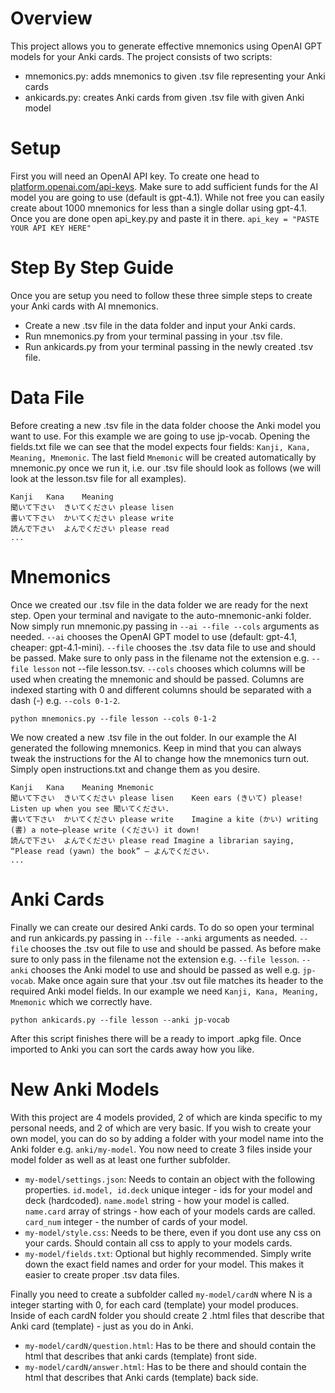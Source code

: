 # Overview
This project allows you to generate effective mnemonics using OpenAI GPT models for your Anki cards. The project consists of two scripts:
* mnemonics.py: adds mnemonics to given .tsv file representing your Anki cards
* ankicards.py: creates Anki cards from given .tsv file with given Anki model

# Setup
First you will need an OpenAI API key. To create one head to [platform.openai.com/api-keys](https://platform.openai.com/api-keys). Make sure to add sufficient funds for the AI model you are going to use (default is gpt-4.1). While not free you can easily create about 1000 mnemonics for less than a single dollar using gpt-4.1. Once you are done open api_key.py and paste it in there. `api_key = "PASTE YOUR API KEY HERE"`

# Step By Step Guide
Once you are setup you need to follow these three simple steps to create your Anki cards with AI mnemonics.
* Create a new .tsv file in the data folder and input your Anki cards.
* Run mnemonics.py from your terminal passing in your .tsv file.
* Run ankicards.py from your terminal passing in the newly created .tsv file.

# Data File
Before creating a new .tsv file in the data folder choose the Anki model you want to use. For this example we are going to use jp-vocab. Opening the fields.txt file we can see that the model expects four fields: `Kanji, Kana, Meaning, Mnemonic`. The last field `Mnemonic` will be created automatically by mnemonic.py once we run it, i.e. our .tsv file should look as follows (we will look at the lesson.tsv file for all examples).
```
Kanji	Kana	Meaning
聞いて下さい	きいてください	please lisen
書いて下さい	かいてください	please write
読んで下さい	よんでください	please read
...
```

# Mnemonics
Once we created our .tsv file in the data folder we are ready for the next step. Open your terminal and navigate to the auto-mnemonic-anki folder. Now simply run mnemonic.py passing in `--ai --file --cols` arguments as needed. `--ai` chooses the OpenAI GPT model to use (default: gpt-4.1, cheaper: gpt-4.1-mini). `--file` chooses the .tsv data file to use and should be passed. Make sure to only pass in the filename not the extension e.g. `--file lesson` not --file lesson.tsv. `--cols` chooses which columns will be used when creating the mnemonic and should be passed. Columns are indexed starting with 0 and different columns should be separated with a dash (-) e.g. `--cols 0-1-2`.
```
python mnemonics.py --file lesson --cols 0-1-2
```
We now created a new .tsv file in the out folder. In our example the AI generated the following mnemonics. Keep in mind that you can always tweak the instructions for the AI to change how the mnemonics turn out. Simply open instructions.txt and change them as you desire.
```
Kanji	Kana	Meaning	Mnemonic
聞いて下さい	きいてください	please lisen	Keen ears (きいて) please! Listen up when you see 聞いてください.
書いて下さい	かいてください	please write	Imagine a kite (かい) writing (書) a note—please write (ください) it down!
読んで下さい	よんでください	please read	Imagine a librarian saying, “Please read (yawn) the book” — よんでください.
...
```

# Anki Cards
Finally we can create our desired Anki cards. To do so open your terminal and run ankicards.py passing in `--file --anki` arguments as needed. `--file` chooses the .tsv out file to use and should be passed. As before make sure to only pass in the filename not the extension e.g. `--file lesson`. `--anki` chooses the Anki model to use and should be passed as well e.g. `jp-vocab`. Make once again sure that your .tsv out file matches its header to the required Anki model fields. In our example we need `Kanji, Kana, Meaning, Mnemonic` which we correctly have.
```
python ankicards.py --file lesson --anki jp-vocab
```
After this script finishes there will be a ready to import .apkg file. Once imported to Anki you can sort the cards away how you like.

# New Anki Models
With this project are 4 models provided, 2 of which are kinda specific to my personal needs, and 2 of which are very basic. If you wish to create your own model, you can do so by adding a folder with your model name into the Anki folder e.g. `anki/my-model`. You now need to create 3 files inside your model folder as well as at least one further subfolder.
* `my-model/settings.json`: Needs to contain an object with the following properties. `id.model, id.deck` unique integer - ids for your model and deck (hardcoded). `name.model` string - how your model is called. `name.card` array of strings - how each of your models cards are called. `card_num` integer - the number of cards of your model.
* `my-model/style.css`: Needs to be there, even if you dont use any css on your cards. Should contain all css to apply to your models cards. 
* `my-model/fields.txt`: Optional but highly recommended. Simply write down the exact field names and order for your model. This makes it easier to create proper .tsv data files.

Finally you need to create a subfolder called `my-model/cardN` where N is a integer starting with 0, for each card (template) your model produces. Inside of each cardN folder you should create 2 .html files that describe that Anki card (template) - just as you do in Anki.
* `my-model/cardN/question.html`: Has to be there and should contain the html that describes that anki cards (template) front side.
* `my-model/cardN/answer.html`: Has to be there and should contain the html that describes that Anki cards (template) back side.
